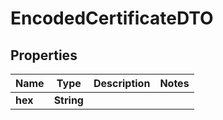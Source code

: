 # EncodedCertificateDTO

## Properties
Name | Type | Description | Notes
------------ | ------------- | ------------- | -------------
**hex** | **String** |  | 
